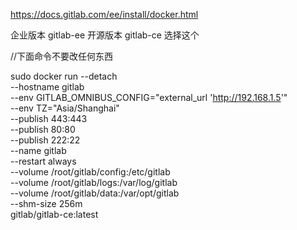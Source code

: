 https://docs.gitlab.com/ee/install/docker.html

企业版本  gitlab-ee 
开源版本 gitlab-ce  选择这个

//下面命令不要改任何东西  

sudo docker run --detach \
  --hostname gitlab \
  --env GITLAB_OMNIBUS_CONFIG="external_url 'http://192.168.1.5'" \
  --env TZ="Asia/Shanghai"\
  --publish 443:443 \
  --publish 80:80 \
  --publish 222:22 \
  --name gitlab \
  --restart always \
  --volume /root/gitlab/config:/etc/gitlab \
  --volume /root/gitlab/logs:/var/log/gitlab \
  --volume /root/gitlab/data:/var/opt/gitlab \
  --shm-size 256m \
  gitlab/gitlab-ce:latest









  